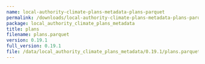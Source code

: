 ```yaml
---
name: local-authority-climate-plans-metadata-plans-parquet
permalink: /downloads/local-authority-climate-plans-metadata-plans-parquet/0_19_1
package: local_authority_climate_plans_metadata
title: plans
filename: plans.parquet
version: 0.19.1
full_version: 0.19.1
file: /data/local_authority_climate_plans_metadata/0.19.1/plans.parquet
---
```

